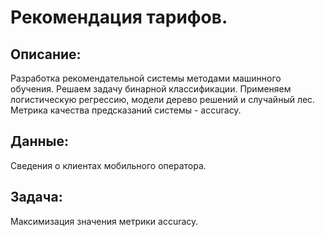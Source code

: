 # Рекомендация тарифов.

## Описание:
Разработка рекомендательной системы методами машинного обучения. Решаем задачу бинарной классификации. Применяем логистическую регрессию, модели дерево решений и случайный лес. Метрика качества предсказаний системы - accuracy.

## Данные:
Сведения о клиентах мобильного оператора.

## Задача:
Максимизация значения метрики accuracy.
